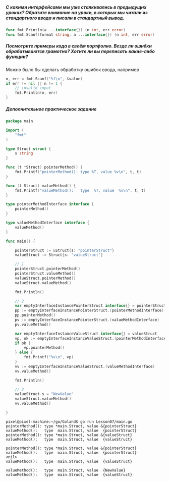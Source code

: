 ##### С какими интерфейсами мы уже сталкивались в предыдущих уроках? Обратите внимание на уроки, в которых мы читали из стандартного ввода и писали в стандартный вывод.

```go
func fmt.Println(a ...interface{}) (n int, err error)
func fmt.Scanf(format string, a ...interface{}) (n int, err error)
```
##### Посмотрите примеры кода в своём портфолио. Везде ли ошибки обрабатываются грамотно? Хотите ли вы переписать какие-либо функции?

Можно было бы сделать обработку ошибок ввода, например

```go
n, err = fmt.Scanf("%f\n", &value)
if err != nil || n != 1 {
    // invalid input
    fmt.Println(n, err)
}
```


##### Дополнительное практическое задание

```go
package main

import (
	"fmt"
)

type Struct struct {
	s string
}

func (t *Struct) pointerMethod() {
	fmt.Printf("pointerMethod(): type %T, value %v\n", t, t)
}

func (t Struct) valueMethod() {
	fmt.Printf("valueMethod():   type  %T, value  %v\n", t, t)
}

type pointerMethodInterface interface {
	pointerMethod()
}

type valueMethodInterface interface {
	valueMethod()
}

func main() {

	pointerStruct := &Struct{s: "pointerStruct"}
	valueStruct := Struct{s: "valueStruct"}

	// 1
	pointerStruct.pointerMethod()
	pointerStruct.valueMethod()
	valueStruct.pointerMethod()
	valueStruct.valueMethod()

	fmt.Println()

	// 2
	var emptyInterfaceInstancePointerStruct interface{} = pointerStruct
	pp := emptyInterfaceInstancePointerStruct.(pointerMethodInterface)
	pp.pointerMethod()
	pv := emptyInterfaceInstancePointerStruct.(valueMethodInterface)
	pv.valueMethod()

	var emptyInterfaceInstanceValueStruct interface{} = valueStruct
	vp, ok := emptyInterfaceInstanceValueStruct.(pointerMethodInterface)
	if ok {
		vp.pointerMethod()
	} else {
		fmt.Printf("%v\n", vp)
	}
	vv := emptyInterfaceInstanceValueStruct.(valueMethodInterface)
	vv.valueMethod()

	fmt.Println()

	// 3
	valueStruct.s = "NewValue"
	valueStruct.valueMethod()
	vv.valueMethod()

}

```

```
pixel@pixel-machine:~/go/Goland$ go run Lesson07/main.go
pointerMethod(): type *main.Struct, value &{pointerStruct}
valueMethod():   type  main.Struct, value  {pointerStruct}
pointerMethod(): type *main.Struct, value &{valueStruct}
valueMethod():   type  main.Struct, value  {valueStruct}

pointerMethod(): type *main.Struct, value &{pointerStruct}
valueMethod():   type  main.Struct, value  {pointerStruct}
<nil>
valueMethod():   type  main.Struct, value  {valueStruct}

valueMethod():   type  main.Struct, value  {NewValue}
valueMethod():   type  main.Struct, value  {valueStruct}
```

<br />